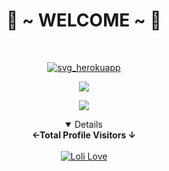 <body>
  <center>
<h1 align="center"> 💖 ~ WELCOME ~ 💖 </h1>
<br>
<p align="center">
  <p align="center">
    <a href="https://kokopangeran.my.id/">
        <img
            src="https://readme-typing-svg.herokuapp.com?size=13&width=275&lines=Welcome+To+Github+AnonyMe-Creator"
            alt="svg_herokuapp"
        />
    </a>
</p>
<a href="https://github.com/MendingTuruu"><img src="https://c.tenor.com/n8X8R46rIk0AAAAd/kanna.gif" />
</p>
  <a href="https://github.com/MendingTuruu"><img src="https://cardivo.vercel.app/api?name=AnonyMe&description=Hi,%20Im%20Anonyme%20Creator%20and%20i%20love%20programming%20python&image=&usqp=CAU&usqp=CAU&backgroundColor=%23ecf0f1&github=AnonyMeCreator&pattern=leaf&colorPattern=%23eaeaea" /><a>
</p>

<details open>
<summary><b>←Total Profile Visitors ↓</b></summary>
<br>
<a href="https://github.com/AnonyMe-Creator"><img alt="Loli Love" src="https://count.getloli.com/get/@AnonyMe-Creator?theme=rule34"/></a>
</details>
</div>

</div>
</center>
</body>
